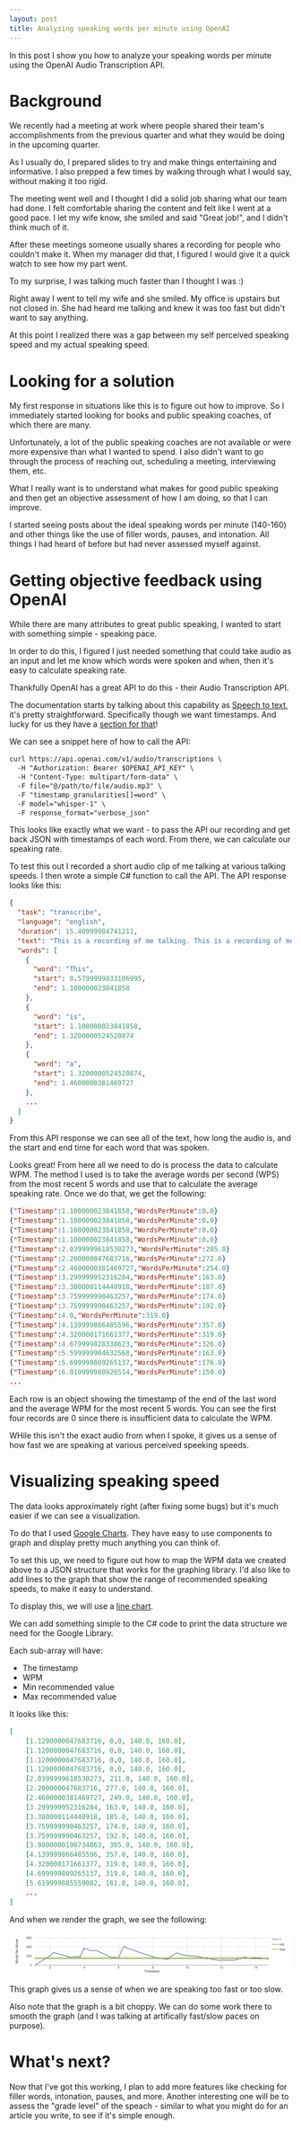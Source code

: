 ```yaml
---
layout: post
title: Analyzing speaking words per minute using OpenAI
---
```


In this post I show you how to analyze your speaking words per minute using the OpenAI Audio Transcription API. 
<!-- excerpt-end -->

# Background

We recently had a meeting at work where people shared their team's accomplishments from the previous quarter and what they would be doing in the upcoming quarter.

As I usually do, I prepared slides to try and make things entertaining and informative. 
I also prepped a few times by walking through what I would say, without making it too rigid.

The meeting went well and I thought I did a solid job sharing what our team had done. 
I felt comfortable sharing the content and felt like I went at a good pace. 
I let my wife know, she smiled and said "Great job!", and I didn't think much of it.

After these meetings someone usually shares a recording for people who couldn't make it. 
When my manager did that, I figured I would give it a quick watch to see how my part went.

To my surprise, I was talking much faster than I thought I was :)

Right away I went to tell my wife and she smiled. 
My office is upstairs but not closed in. 
She had heard me talking and knew it was too fast but didn't want to say anything.

At this point I realized there was a gap between my self perceived speaking speed and my actual speaking speed.

# Looking for a solution

My first response in situations like this is to figure out how to improve. 
So I immediately started looking for books and public speaking coaches, of which there are many.

Unfortunately, a lot of the public speaking coaches are not available or were more expensive than what I wanted to spend. 
I also didn't want to go through the process of reaching out, scheduling a meeting, interviewing them, etc.

What I really want is to understand what makes for good public speaking and then get an objective assessment of how I am doing, so that I can improve.

I started seeing posts about the ideal speaking words per minute (140-160) and other things like the use of filler words, pauses, and intonation. 
All things I had heard of before but had never assessed myself against.

# Getting objective feedback using OpenAI

While there are many attributes to great public speaking, I wanted to start with something simple - speaking pace.

In order to do this, I figured I just needed something that could take audio as an input and let me know which words were spoken and when, then it's easy to calculate speaking rate.

Thankfully OpenAI has a great API to do this - their Audio Transcription API.

The documentation starts by talking about this capability as [Speech to text](https://platform.openai.com/docs/guides/speech-to-text), it's pretty straightforward. Specifically though we want timestamps. And lucky for us 
they have a [section for that](https://platform.openai.com/docs/guides/speech-to-text/timestamps)!

We can see a snippet here of how to call the API:

```
curl https://api.openai.com/v1/audio/transcriptions \
  -H "Authorization: Bearer $OPENAI_API_KEY" \
  -H "Content-Type: multipart/form-data" \
  -F file="@/path/to/file/audio.mp3" \
  -F "timestamp_granularities[]=word" \
  -F model="whisper-1" \
  -F response_format="verbose_json"
```

This looks like exactly what we want - to pass the API our recording and get back JSON with timestamps of each word. 
From there, we can calculate our speaking rate.

To test this out I recorded a short audio clip of me talking at various talking speeds. 
I then wrote a simple C# function to call the API. 
The API response looks like this:

```json
{
  "task": "transcribe",
  "language": "english",
  "duration": 15.40999984741211,
  "text": "This is a recording of me talking. This is a recording of me talking faster. This is a recording of me talking even faster. This is a recording of me talking slower. This is a recording of me talking slower.",
  "words": [
    {
      "word": "This",
      "start": 0.5799999833106995,
      "end": 1.100000023841858
    },
    {
      "word": "is",
      "start": 1.100000023841858,
      "end": 1.3200000524520874
    },
    {
      "word": "a",
      "start": 1.3200000524520874,
      "end": 1.4600000381469727
    },
    ...
  ]
}
```

From this API response we can see all of the text, how long the audio is, and the start and end time for each word that was spoken.

Looks great! 
From here all we need to do is process the data to calculate WPM. 
The method I used is to take the average words per second (WPS) from the most recent 5 words and use that to calculate the average speaking rate. 
Once we do that, we get the following:

```json
{"Timestamp":1.100000023841858,"WordsPerMinute":0.0}
{"Timestamp":1.100000023841858,"WordsPerMinute":0.0}
{"Timestamp":1.100000023841858,"WordsPerMinute":0.0}
{"Timestamp":1.100000023841858,"WordsPerMinute":0.0}
{"Timestamp":2.0399999618530273,"WordsPerMinute":205.0}
{"Timestamp":2.200000047683716,"WordsPerMinute":272.0}
{"Timestamp":2.4600000381469727,"WordsPerMinute":254.0}
{"Timestamp":3.299999952316284,"WordsPerMinute":163.0}
{"Timestamp":3.380000114440918,"WordsPerMinute":187.0}
{"Timestamp":3.759999990463257,"WordsPerMinute":174.0}
{"Timestamp":3.759999990463257,"WordsPerMinute":192.0}
{"Timestamp":4.0,"WordsPerMinute":319.0}
{"Timestamp":4.139999866485596,"WordsPerMinute":357.0}
{"Timestamp":4.320000171661377,"WordsPerMinute":319.0}
{"Timestamp":4.679999828338623,"WordsPerMinute":326.0}
{"Timestamp":5.599999904632568,"WordsPerMinute":163.0}
{"Timestamp":5.699999809265137,"WordsPerMinute":176.0}
{"Timestamp":6.019999980926514,"WordsPerMinute":159.0}
...
```

Each row is an object showing the timestamp of the end of the last word and the average WPM for the most recent 5 words. 
You can see the first four records are 0 since there is insufficient data to calculate the WPM.

WHile this isn't the exact audio from when I spoke, it gives us a sense of how fast we are speaking at various perceived speeking speeds.

# Visualizing speaking speed

The data looks approximately right (after fixing some bugs) but it's much easier if we can see a visualization.

To do that I used [Google Charts](https://developers.google.com/chart/interactive/docs). 
They have easy to use components to graph and display pretty much anything you can think of.

To set this up, we need to figure out how to map the WPM data we created above to a JSON structure that works for the graphing library. 
I'd also like to add lines to the graph that show the range of recommended speaking speeds, to make it easy to understand.

To display this, we will use a [line chart](https://developers.google.com/chart/interactive/docs/gallery/linechart).

We can add something simple to the C# code to print the data structure we need for the Google Library.

Each sub-array will have:

- The timestamp
- WPM
- Min recommended value
- Max recommended value

It looks like this:

```json
[
    [1.1200000047683716, 0.0, 140.0, 160.0], 
    [1.1200000047683716, 0.0, 140.0, 160.0], 
    [1.1200000047683716, 0.0, 140.0, 160.0], 
    [1.1200000047683716, 0.0, 140.0, 160.0], 
    [2.0399999618530273, 211.0, 140.0, 160.0], 
    [2.200000047683716, 277.0, 140.0, 160.0], 
    [2.4600000381469727, 249.0, 140.0, 160.0], 
    [3.299999952316284, 163.0, 140.0, 160.0], 
    [3.380000114440918, 185.0, 140.0, 160.0], 
    [3.759999990463257, 174.0, 140.0, 160.0], 
    [3.759999990463257, 192.0, 140.0, 160.0], 
    [3.9800000190734863, 365.0, 140.0, 160.0],
    [4.139999866485596, 357.0, 140.0, 160.0], 
    [4.320000171661377, 319.0, 140.0, 160.0], 
    [4.699999809265137, 319.0, 140.0, 160.0], 
    [5.619999885559082, 161.0, 140.0, 160.0],
    ...
]
```

And when we render the graph, we see the following:

![Graph of speaking words per minute](../images/public-speaking/graph.png)

This graph gives us a sense of when we are speaking too fast or too slow.

Also note that the graph is a bit choppy. We can do some work there to smooth the graph (and I was talking at artifically fast/slow paces on purpose).

# What's next?

Now that I've got this working, I plan to add more features like checking for filler words, intonation, pauses, and more. 
Another interesting one will be to assess the "grade level" of the speach - similar to what you might do for an article you write, to see if it's simple enough.
